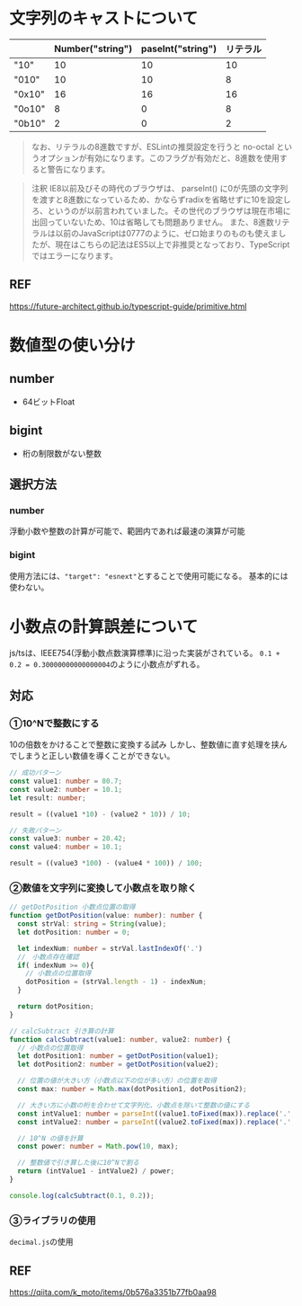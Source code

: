 # 文字列のキャストについて

|    |  Number("string")  |  paseInt("string")  |  リテラル  |
| ---- | ---- | ---- | ---- |
|  "10"  |  10  |  10  |  10  |
|  "010"  |  10  |  10  |  8  |
|  "0x10"  |  16  |  16  |  16  |
|  "0o10"  |  8  |  0  |  8  |
|  "0b10"  |  2  |  0  |  2  |

>なお、リテラルの8進数ですが、ESLintの推奨設定を行うと no-octal というオプションが有効になります。このフラグが有効だと、8進数を使用すると警告になります。

>注釈
>IE8以前及びその時代のブラウザは、 parseInt() に0が先頭の文字列を渡すと8進数になっているため、かならずradixを省略せずに10を設定しろ、というのが以前言われていました。その世代のブラウザは現在市場に出回っていないため、10は省略しても問題ありません。
>また、8進数リテラルは以前のJavaScriptは0777のように、ゼロ始まりのものも使えましたが、現在はこちらの記法はES5以上で非推奨となっており、TypeScriptではエラーになります。

## REF
https://future-architect.github.io/typescript-guide/primitive.html

# 数値型の使い分け
## number
* 64ビットFloat

## bigint
* 桁の制限数がない整数

## 選択方法
### number
浮動小数や整数の計算が可能で、範囲内であれば最速の演算が可能

### bigint
使用方法には、`"target": "esnext"`とすることで使用可能になる。
基本的には使わない。

# 小数点の計算誤差について
js/tsは、IEEE754(浮動小数点数演算標準)に沿った実装がされている。
`0.1 + 0.2 = 0.30000000000000004`のように小数点がずれる。

## 対応
### ①10^Nで整数にする
10の倍数をかけることで整数に変換する試み
しかし、整数値に直す処理を挟んでしまうと正しい数値を導くことができない。

```typescript
// 成功パターン
const value1: number = 80.7;
const value2: number = 10.1;
let result: number;

result = ((value1 *10) - (value2 * 10)) / 10;

// 失敗パターン
const value3: number = 20.42;
const value4: number = 10.1;

result = ((value3 *100) - (value4 * 100)) / 100;
```

### ②数値を文字列に変換して小数点を取り除く

```typescript
// getDotPosition 小数点位置の取得
function getDotPosition(value: number): number {
  const strVal: string = String(value);
  let dotPosition: number = 0;

  let indexNum: number = strVal.lastIndexOf('.')
  //　小数点存在確認
  if( indexNum >= 0){
    // 小数点の位置取得
    dotPosition = (strVal.length - 1) - indexNum;
  }

  return dotPosition;
}

// calcSubtract 引き算の計算
function calcSubtract(value1: number, value2: number) {
  // 小数点の位置取得
  let dotPosition1: number = getDotPosition(value1);
  let dotPosition2: number = getDotPosition(value2);

  // 位置の値が大きい方（小数点以下の位が多い方）の位置を取得
  const max: number = Math.max(dotPosition1, dotPosition2);

  // 大きい方に小数の桁を合わせて文字列化、小数点を除いて整数の値にする
  const intValue1: number = parseInt((value1.toFixed(max)).replace('.', ''));
  const intValue2: number = parseInt((value2.toFixed(max)).replace('.', ''));

  // 10^N の値を計算
  const power: number = Math.pow(10, max);

  // 整数値で引き算した後に10^Nで割る
  return (intValue1 - intValue2) / power;
}

console.log(calcSubtract(0.1, 0.2));
```

### ③ライブラリの使用
`decimal.js`の使用

## REF
https://qiita.com/k_moto/items/0b576a3351b77fb0aa98